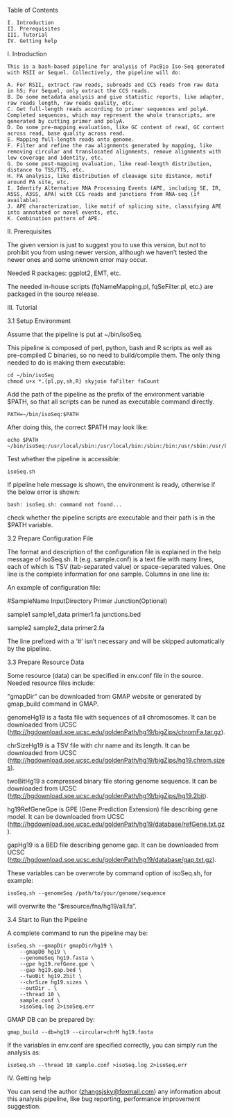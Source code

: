 Table of Contents

    I. Introduction
    II. Prerequisites
    III. Tutorial
    IV. Getting help

I. Introduction

    This is a bash-based pipeline for analysis of PacBio Iso-Seq generated with RSII or Sequel. Collectively, the pipeline will do:
    
    A. For RSII, extract raw reads, subreads and CCS reads from raw data in h5; For Sequel, only extract the CCS reads.
    B. Do some metadata analysis and give statistic reports, like adapter, raw reads length, raw reads quality, etc.
    C. Get full-length reads according to primer sequences and polyA. Completed sequences, which may represent the whole transcripts, are generated by cutting primer and polyA.
    D. Do some pre-mapping evaluation, like GC content of read, GC content across read, base quality across read.
    E. Mapping full-length reads onto genome.
    F. Filter and refine the raw alignments generated by mapping, like removing circular and translocated alignments, remove alignments with low coverage and identity, etc.
    G. Do some post-mapping evaluation, like read-length distribution, distance to TSS/TTS, etc.
    H. PA analysis, like distribution of cleavage site distance, motif around PA site, etc.
    I. Identify Alternative RNA Processing Events (APE, including SE, IR, A5SS, A3SS, APA) with CCS reads and junctions from RNA-seq (if available).
    J. APE characterization, like motif of splicing site, classifying APE into annotated or novel events, etc.
    K. Combination pattern of APE.

II. Prerequisites

   The given version is just to suggest you to use this version, but not to prohibit you from using newer version, although we haven’t tested the newer ones and some unknown error may occur.
   
   Needed R packages: ggplot2, EMT, etc.
   
   The needed in-house scripts (fqNameMapping.pl, fqSeFilter.pl, etc.) are packaged in the source release.

III. Tutorial

3.1 Setup Environment

Assume that the pipeline is put at ~/bin/isoSeq.

This pipeline is composed of perl, python, bash and R scripts as well as pre-compiled C binaries, so no need to build/compile them. The only thing needed to do is making them executable:

    cd ~/bin/isoSeq
    chmod u+x *.{pl,py,sh,R} skyjoin faFilter faCount
    
Add the path of the pipeline as the prefix of the environment variable $PATH, so that all scripts can be runed as executable command directly.

    PATH=~/bin/isoSeq:$PATH

After doing this, the correct $PATH may look like:

    echo $PATH
    ~/bin/isoSeq:/usr/local/sbin:/usr/local/bin:/sbin:/bin:/usr/sbin:/usr/bin
    
Test whether the pipeline is accessible:

    isoSeq.sh
    
If pipeline hele message is shown, the environment is ready, otherwise if the below error is shown:

    bash: isoSeq.sh: command not found...

check whether the pipeline scripts are executable and their path is in the $PATH variable.

3.2 Prepare Configuration File

The format and description of the configuration file is explained in the help message of isoSeq.sh. It (e.g. sample.conf) is a text file with many lines, each of which is TSV (tab-separated value) or space-separated values. One line is the complete information for one sample. Columns in one line is:

An example of configuration file:

#SampleName  InputDirectory  Primer     Junction(Optional)

sample1       sample1_data   primer1.fa  junctions.bed

sample2       sample2_data   primer2.fa



The line prefixed with a ‘#’ isn’t necessary and will be skipped automatically by the pipeline.

3.3 Prepare Resource Data

Some resource (data) can be specified in env.conf file in the source. Needed resource files include:

"gmapDir" can be downloaded from GMAP website or generated by gmap_build command in GMAP.
    
genomeHg19 is a fasta file with sequences of all chromosomes. It can be downloaded from UCSC (http://hgdownload.soe.ucsc.edu/goldenPath/hg19/bigZips/chromFa.tar.gz).

chrSizeHg19 is a TSV file with chr name and its length. It can be downloaded from UCSC (http://hgdownload.soe.ucsc.edu/goldenPath/hg19/bigZips/hg19.chrom.sizes).

twoBitHg19 a compressed binary file storing genome sequence. It can be downloaded from UCSC (http://hgdownload.soe.ucsc.edu/goldenPath/hg19/bigZips/hg19.2bit).

hg19RefGeneGpe is GPE (Gene Prediction Extension) file describing gene model. It can be downloaded from UCSC (http://hgdownload.soe.ucsc.edu/goldenPath/hg19/database/refGene.txt.gz).

gapHg19 is a BED file describing genome gap. It can be downloaded from UCSC (http://hgdownload.soe.ucsc.edu/goldenPath/hg19/database/gap.txt.gz).

These variables can be overwrote by command option of isoSeq.sh, for example:

    isoSeq.sh --genomeSeq /path/to/your/genome/sequence
will overwrite the “$resource/fna/hg19/all.fa”.

3.4 Start to Run the Pipeline

A complete command to run the pipeline may be:

    isoSeq.sh --gmapDir gmapDir/hg19 \
        --gmapDB hg19 \
        --genomeSeq hg19.fasta \
        --gpe hg19.refGene.gpe \
        --gap hg19.gap.bed \
        --twoBit hg19.2bit \
        --chrSize hg19.sizes \
        --outDir . \
        --thread 10 \
        sample.conf \
        >isoSeq.log 2>isoSeq.err

GMAP DB can be prepared by:

    gmap_build --db=hg19 --circular=chrM hg19.fasta
If the variables in env.conf are specified correctly, you can simply run the analysis as:

    isoSeq.sh --thread 10 sample.conf >isoSeq.log 2>isoSeq.err

IV. Getting help

You can send the author (zhangsjsky@foxmail.com) any information about this analysis pipeline, like bug reporting, performance improvement suggestion.

